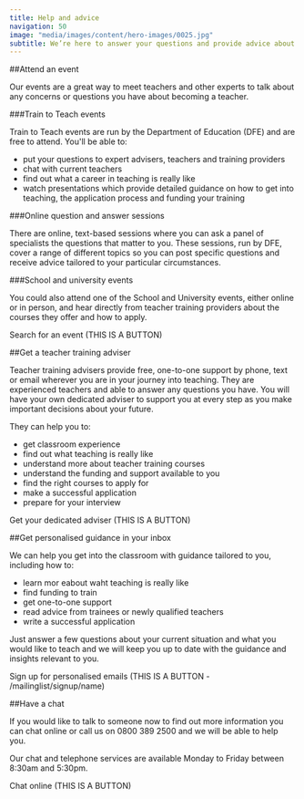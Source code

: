 ```yaml
---
title: Help and advice
navigation: 50
image: "media/images/content/hero-images/0025.jpg"
subtitle: We’re here to answer your questions and provide advice about teacher training, whether you’re just thinking about teaching or you’re ready to apply.
---
```


##Attend an event

Our events are a great way to meet teachers and other experts to talk about any concerns or questions you have about becoming a teacher.

###Train to Teach events

Train to Teach events are run by the Department of Education (DFE) and are free to attend. You'll be able to:

- put your questions to expert advisers, teachers and training providers
- chat with current teachers
- find out what a career in teaching is really like
- watch presentations which provide detailed guidance on how to get into teaching, the application process and funding your training


###Online question and answer sessions

There are online, text-based sessions where you can ask a panel of specialists the questions that matter to you. These sessions, run by DFE, cover a range of different topics so you can post specific questions and receive advice tailored to your particular circumstances.

###School and university events

You could also attend one of the School and University events, either online or in person, and hear directly from teacher training providers about the courses they offer and how to apply.

Search for an event (THIS IS A BUTTON)

##Get a teacher training adviser

Teacher training advisers provide free, one-to-one support by phone, text or email wherever you are in your journey into teaching. They are experienced teachers and able to answer any questions you have. You will have your own dedicated adviser to support you at every step as you make important decisions about your future.

They can help you to:

- get classroom experience
- find out what teaching is really like
- understand more about teacher training courses
- understand the funding and support available to you
- find the right courses to apply for
- make a successful application
- prepare for your interview

Get your dedicated adviser (THIS IS A BUTTON)

##Get personalised guidance in your inbox

We can help you get into the classroom with guidance tailored to you, including how to:

- learn mor eabout waht teaching is really like
- find funding to train
- get one-to-one support
- read advice from trainees or newly qualified teachers
- write a successful application

Just answer a few questions about your current situation and what you would like to teach and we will keep you up to date with the guidance and insights relevant to you.

Sign up for personalised emails (THIS IS A BUTTON - /mailinglist/signup/name)

##Have a chat

If you would like to talk to someone now to find out more information you can chat online or call us on 0800 389 2500 and we will be able to help you.

Our chat and telephone services are available Monday to Friday between 8:30am and 5:30pm.

Chat online (THIS IS A BUTTON)